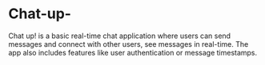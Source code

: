 # Chat-up-
 Chat up! is a basic real-time chat application where users can send messages and connect with other users, see messages in real-time.  The app also includes features like user authentication or message timestamps.
